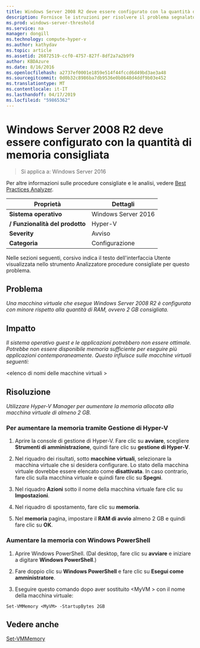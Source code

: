 ```yaml
---
title: Windows Server 2008 R2 deve essere configurato con la quantità di memoria consigliata
description: Fornisce le istruzioni per risolvere il problema segnalato da questa regola di Best Practices Analyzer.
ms.prod: windows-server-threshold
ms.service: na
manager: dongill
ms.technology: compute-hyper-v
ms.author: kathydav
ms.topic: article
ms.assetid: 26872519-ccf0-4757-827f-8df2a7a2b9f9
author: KBDAzure
ms.date: 8/16/2016
ms.openlocfilehash: a2737ef0001e1859e514f44fccd6d49bd3ae3a48
ms.sourcegitcommit: 0d0b32c8986ba7db9536e0b8648d4ddf9b03e452
ms.translationtype: MT
ms.contentlocale: it-IT
ms.lasthandoff: 04/17/2019
ms.locfileid: "59865362"
---
```

# <a name="windows-server-2008-r2-should-be-configured-with-the-recommended-amount-of-memory"></a>Windows Server 2008 R2 deve essere configurato con la quantità di memoria consigliata

>Si applica a: Windows Server 2016

Per altre informazioni sulle procedure consigliate e le analisi, vedere [Best Practices Analyzer](https://go.microsoft.com/fwlink/?LinkId=122786).  
  
|Proprietà|Dettagli|  
|-|-|  
|**Sistema operativo**|Windows Server 2016|  
|**/ Funzionalità del prodotto**|Hyper-V|  
|**Severity**|Avviso|  
|**Categoria**|Configurazione|  
  
Nelle sezioni seguenti, corsivo indica il testo dell'interfaccia Utente visualizzata nello strumento Analizzatore procedure consigliate per questo problema.  
  
## <a name="issue"></a>Problema  
  
*Una macchina virtuale che esegue Windows Server 2008 R2 è configurata con minore rispetto alla quantità di RAM, ovvero 2 GB consigliata.*  
  
## <a name="impact"></a>Impatto  
  
*Il sistema operativo guest e le applicazioni potrebbero non essere ottimale. Potrebbe non essere disponibile memoria sufficiente per eseguire più applicazioni contemporaneamente. Questo influisce sulle macchine virtuali seguenti:*  
  
\<elenco di nomi delle macchine virtuali >  
  
## <a name="resolution"></a>Risoluzione  
  
*Utilizzare Hyper-V Manager per aumentare la memoria allocata alla macchina virtuale di almeno 2 GB.*  
  
### <a name="to-increase-the-memory-using-hyper-v-manager"></a>Per aumentare la memoria tramite Gestione di Hyper-V  
  
1.  Aprire la console di gestione di Hyper-V. Fare clic su **avviare**, scegliere **Strumenti di amministrazione**, quindi fare clic su **gestione di Hyper-V**.  
  
2.  Nel riquadro dei risultati, sotto **macchine virtuali**, selezionare la macchina virtuale che si desidera configurare. Lo stato della macchina virtuale dovrebbe essere elencato come **disattivata**. In caso contrario, fare clic sulla macchina virtuale e quindi fare clic su **Spegni**.  
  
3.  Nel riquadro **Azioni** sotto il nome della macchina virtuale fare clic su **Impostazioni**.  
  
4.  Nel riquadro di spostamento, fare clic su **memoria**.  
  
5.  Nel **memoria** pagina, impostare il **RAM di avvio** almeno 2 GB e quindi fare clic su **OK**.  
  
### <a name="increase-the-memory-using-windows-powershell"></a>Aumentare la memoria con Windows PowerShell  
  
1.  Aprire Windows PowerShell. (Dal desktop, fare clic su **avviare** e iniziare a digitare **Windows PowerShell**.)  
  
2.  Fare doppio clic su **Windows PowerShell** e fare clic su **Esegui come amministratore**.  
  
3.  Eseguire questo comando dopo aver sostituito \<MyVM > con il nome della macchina virtuale:  
  
```  
Set-VMMemory <MyVM> -StartupBytes 2GB  
```  
  
## <a name="see-also"></a>Vedere anche  
[Set-VMMemory](https://technet.microsoft.com/library/hh848572.aspx)  
  


